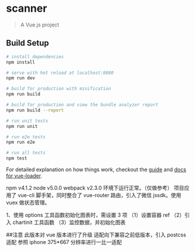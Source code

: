 # scanner

> A Vue.js project

## Build Setup

```bash
# install dependencies
npm install

# serve with hot reload at localhost:8080
npm run dev

# build for production with minification
npm run build

# build for production and view the bundle analyzer report
npm run build --report

# run unit tests
npm run unit

# run e2e tests
npm run e2e

# run all tests
npm test
```

For detailed explanation on how things work, checkout the [guide](http://vuejs-templates.github.io/webpack/) and [docs for vue-loader](http://vuejs.github.io/vue-loader).

npm v4.1.2 node v5.0.0 webpack v2.3.0 环境下运行正常。（仅做参考）
项目应用了 vue-cli 脚手架，同时整合了 vue-router 路由，引入了微信 jssdk。使用 vuex 做状态管理。

1、使用 options 工具函数初始化图表时，需设置 3 项
（1）设置容器 ref
（2）引入 chartinit 工具函数
（3）监控数据，并初始化图表

##注意
此版本对 vue 版本进行了升级
适配向下兼容之前低版本，引入 postcss 适配 参照 iphone 375\*667 分辨率进行一比一适配
